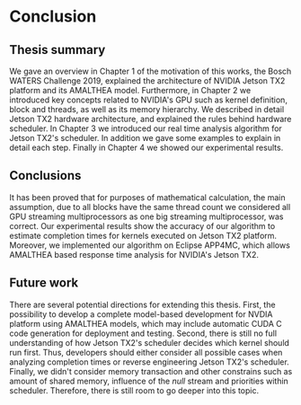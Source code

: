 # Conclusion

<!-- 
A chapter that concludes the thesis by summarising the learning points
and outlining future areas for research
-->

## Thesis summary
We gave an overview in Chapter 1 of the motivation of this works, the  Bosch WATERS Challenge 2019, explained the architecture of NVIDIA Jetson TX2 platform and its AMALTHEA model. 
Furthermore, in Chapter 2 we introduced key concepts related to NVIDIA's GPU such as kernel definition, block  and threads, as well as its memory hierarchy. 
We described in detail Jetson TX2 hardware architecture, and explained the rules behind hardware scheduler.
In Chapter 3 we introduced our real time analysis algorithm for Jetson TX2's scheduler. In addition we gave some examples to explain in detail  each step.
Finally in Chapter 4 we showed our experimental results. 

## Conclusions 
It has been proved that for purposes of mathematical calculation, the main assumption, due to all blocks have the same thread count we considered all GPU streaming multiprocessors as one big streaming multiprocessor, was correct. 
Our experimental results show the accuracy of our algorithm to estimate completion times for kernels executed on Jetson TX2 platform. 
Moreover, we implemented our algorithm on Eclipse APP4MC, which allows AMALTHEA based response time analysis for NVIDIA's Jetson TX2. 


## Future work

There are several potential directions for extending this thesis. 
First, the possibility to develop a complete model-based development for NVDIA platform using AMALTHEA models, which may include automatic CUDA C code generation for deployment and testing.
Second, there is still no full understanding of how  Jetson TX2's scheduler decides which kernel should run first. 
Thus, developers should either  consider all possible cases when analyzing completion times or reverse engineering Jetson TX2's scheduler.
Finally, we didn't consider memory transaction and other constrains such as amount of shared memory, influence of the _null_ stream  and priorities within scheduler. 
Therefore, there is still room to go deeper into this topic.

